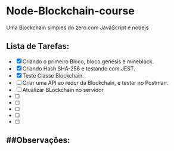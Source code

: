 ﻿# Node-Blockchain-course
 
Uma Blockchain simples do zero com JavaScript e nodejs

## Lista de Tarefas:

- [x] Criando o primeiro Bloco, bloco genesis e mineblock.
- [x] Criando Hash SHA-256 e testando com JEST.
- [x] Teste Classe Blockchain. 
- [ ] Criar uma API ao redor da Blockchain, e testar no Postman.
- [ ] Atualizar BLockchain no servidor
- [ ]
- [ ]
- [ ]
- [ ]
- [ ]

##Observações:
--








